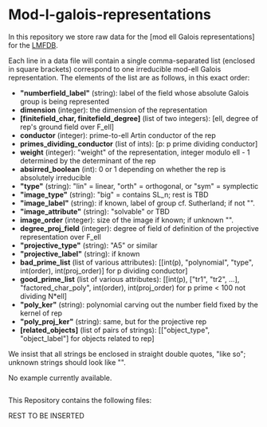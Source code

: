 # Mod-l-galois-representations

In this repository we store raw data for the [mod ell Galois representations]  for the [LMFDB](https://github.com/LMFDB/lmfdb).

Each line in a data file will contain a single comma-separated list (enclosed in square brackets) correspond to one irreducible mod-ell Galois representation. The elements of the list are as follows, in this exact order:

* **"numberfield_label"** (string): label of the field whose absolute Galois group is being represented
* **dimension** (integer): the dimension of the representation
* **[finitefield_char, finitefield_degree]** (list of two integers): [ell, degree of rep's ground field over F_ell]
* **conductor** (integer): prime-to-ell Artin conductor of the rep
* **primes_dividing_conductor** (list of ints): [p: p prime dividing conductor]
* **weight** (integer): "weight" of the representation, integer modulo ell - 1 determined by the determinant of the rep
* **absirred_boolean** (int): 0 or 1 depending on whether the rep is absolutely irreducible
* **"type"** (string): "lin" = linear, "orth" = orthogonal, or "sym" = symplectic 
* **"image_type"** (string): "big" = contains SL_n; rest is TBD
* **"image_label"** (string): if known, label of group cf. Sutherland; if not "". 
* **"image_attribute"** (string): "solvable" or TBD
* **image_order** (integer): size of the image if known; if unknown "". 
* **degree_proj_field** (integer): degree of field of definition of the projective representation over F_ell
* **"projective_type"** (string): "A5" or similar
* **"projective_label"** (string): if known
* **bad_prime_list** (list of various attributes): [[int(p), "polynomial", "type", int(order), int(proj_order)] for p dividing conductor]
* **good_prime_list** (list of various attributes): [[int(p), ["tr1", "tr2", ...], "factored_char_poly", int(order), int(proj_order) for p prime < 100 not dividing N*ell]
* **"poly_ker"** (string): polynomial carving out the number field fixed by the kernel of rep
* **"poly_proj_ker"** (string): same, but for the projective rep
* **[related_objects]** (list of pairs of strings): [["object_type", "object_label"] for objects related to rep]

We insist that all strings be enclosed in straight double quotes, "like so"; unknown strings should look like "".

No example currently available.
```

```

This Repository contains the following files:

REST TO BE INSERTED 
